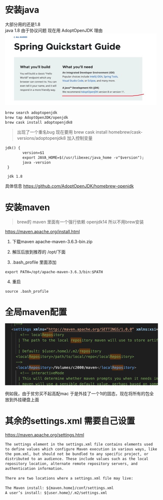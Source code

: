 # 安装java 

大部分用的还是1.8  
java 1.8 由于协议问题 现在用 AdoptOpenJDK 理由
![avatar](./img/install_1.jpg)

```
brew search adoptopenjdk
brew tap AdoptOpenJDK/openjdk
brew cask install adoptopenjdk8
```
> 出现了一个重名bug 现在要用 brew cask install homebrew/cask-versions/adoptopenjdk8
加入控制变量
```
jdk() {
        version=$1
        export JAVA_HOME=$(/usr/libexec/java_home -v"$version");
        java -version
 }
```

```
 jdk 1.8
```
具体信息 https://github.com/AdoptOpenJDK/homebrew-openjdk

# 安装maven 

> brew的 maven 里面有一个强行依赖 openjdk14  所以不用brew安装


https://maven.apache.org/install.html

1. 下载maven apache-maven-3.6.3-bin.zip

2. 解压后放到推荐的 /opt/下面

3. .bash_profile 里面添加

```
export PATH=/opt/apache-maven-3.6.3/bin:$PATH
```
4. 重启
```
source .bash_profile
```

# 全局maven配置

![avatar](./img/maven_1.jpg)

例如我，由于贫穷买不起高配mac 于是外挂了一个1t的固态，现在将所有的包全放到外挂硬盘上面

# 其余的settings.xml 需要自己设置
https://maven.apache.org/settings.html

```
The settings element in the settings.xml file contains elements used to define values which configure Maven execution in various ways, like the pom.xml, but should not be bundled to any specific project, or distributed to an audience. These include values such as the local repository location, alternate remote repository servers, and authentication information.

There are two locations where a settings.xml file may live:

The Maven install: ${maven.home}/conf/settings.xml
A user’s install: ${user.home}/.m2/settings.xml
```